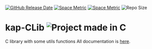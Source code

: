 [![GitHub Release Date](https://img.shields.io/github/release-date/benji-35/kap-CLib?label=Last%20Release)](https://github.com/benji-35/kap-CLib/releases/)
[![Space Metric](https://benji-35.testspace.com/spaces/209003/badge?token=a9ed6b60ff781ac58e6a6760f342676756697fdd)](https://benji-35.testspace.com/spaces/209003?utm_campaign=badge&utm_medium=referral&utm_source=test "Test Passed")
[![Space Metric](https://benji-35.testspace.com/spaces/209003/metrics/344591/badge?token=6037141e598a69e9ab5e975d62621e30164dcfeb)](https://benji-35.testspace.com/spaces/209003/current/Code%20Coverage?utm_campaign=badge&utm_medium=referral&utm_source=coverage "Code Coverage (lines)")
![Repo Size](https://img.shields.io/github/repo-size/benji-35/kap-CLib)
# kap-CLib <img src="https://img.shields.io/badge/Made%20in-C-1f425f.svg" alt="Project made in C">

C library with some utils functions
All documentation is [here](https://kap35.gitbook.io/kap-c-library/).
